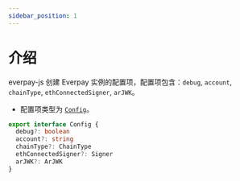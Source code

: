 ```yaml
---
sidebar_position: 1
---
```


# 介绍

everpay-js 创建 Everpay 实例的配置项，配置项包含：`debug`, `account`, `chainType`, `ethConnectedSigner`, `arJWK`。
* 配置项类型为 [`Config`](../types#config)。

```ts
export interface Config {
  debug?: boolean
  account?: string
  chainType?: ChainType
  ethConnectedSigner?: Signer
  arJWK?: ArJWK
}
```
